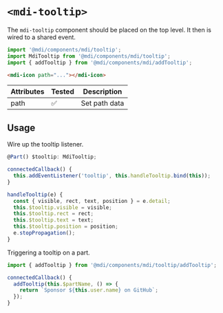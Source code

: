 # `<mdi-tooltip>`

The `mdi-tooltip` component should be placed on the top level. It then is wired to a shared event.

```typescript
import '@mdi/components/mdi/tooltip';
import MdiTooltip from '@mdi/components/mdi/tooltip';
import { addTooltip } from '@mdi/components/mdi/addTooltip';
```

```html
<mdi-icon path="..."></mdi-icon>
```

| Attributes | Tested   | Description |
| ---------- | -------- | ----------- |
| path       | &#x2705; | Set path data |


## Usage

Wire up the tooltip listener.

```javascript
@Part() $tooltip: MdiTooltip;

connectedCallback() {
  this.addEventListener('tooltip', this.handleTooltip.bind(this));
}

handleTooltip(e) {
  const { visible, rect, text, position } = e.detail;
  this.$tooltip.visible = visible;
  this.$tooltip.rect = rect;
  this.$tooltip.text = text;
  this.$tooltip.position = position;
  e.stopPropagation();
}
```

Triggering a tooltip on a part.

```javascript
import { addTooltip } from '@mdi/components/mdi/tooltip/addTooltip';

connectedCallback() {
  addTooltip(this.$partName, () => {
    return `Sponsor ${this.user.name} on GitHub`;
  });
}
```